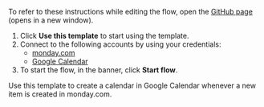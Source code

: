 To refer to these instructions while editing the flow, open the [GitHub page](https://github.com/ot4i/app-connect-templates/tree/main/resources/markdown/Create%20a%20calendar%20in%20Google%20Calendar%20when%20a%20new%20item%20is%20created%20in%20mondaydotcom_instructions.md) (opens in a new window).

1. Click **Use this template** to start using the template.
2. Connect to the following accounts by using your credentials:
   - [monday.com](https://ibm.biz/acmondaydotcom) 
   - [Google Calendar](https://acgooglecalendar)
3. To start the flow, in the banner, click **Start flow**.

Use this template to create a calendar in Google Calendar whenever a new item is created in monday.com.




